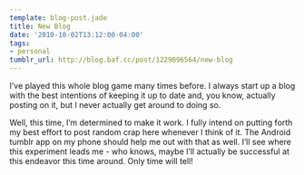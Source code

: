 ```yaml
---
template: blog-post.jade
title: New Blog
date: '2010-10-02T13:12:00-04:00'
tags:
- personal
tumblr_url: http://blog.baf.cc/post/1229096564/new-blog
---
```

I’ve played this whole blog game many times before. I always start up a blog with the best intentions of keeping it up to date and, you know, actually posting on it, but I never actually get around to doing so.

Well, this time, I’m determined to make it work. I fully intend on putting forth my best effort to post random crap here whenever I think of it. The Android tumblr app on my phone should help me out with that as well. I’ll see where this experiment leads me - who knows, maybe I’ll actually be successful at this endeavor this time around. Only time will tell!
